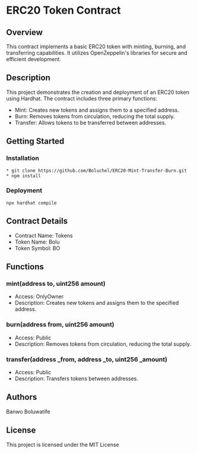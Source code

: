 # ERC20 Token Contract

## Overview
This contract implements a basic ERC20 token with minting, burning, and transferring capabilities. It utilizes OpenZeppelin's libraries for secure and efficient development.

## Description
This project demonstrates the creation and deployment of an ERC20 token using Hardhat. The contract includes three primary functions:
* Mint: Creates new tokens and assigns them to a specified address.
* Burn: Removes tokens from circulation, reducing the total supply.
* Transfer: Allows tokens to be transferred between addresses.

## Getting Started

### Installation
```
* git clone https://github.com/Boluchel/ERC20-Mint-Transfer-Burn.git
* npm install
```
### Deployment
```
npx hardhat compile
```

## Contract Details
* Contract Name: Tokens
* Token Name: Bolu
* Token Symbol: BO

## Functions
### mint(address to, uint256 amount)
* Access: OnlyOwner
* Description: Creates new tokens and assigns them to the specified address.

### burn(address from, uint256 amount)
* Access: Public
* Description: Removes tokens from circulation, reducing the total supply.

### transfer(address _from, address _to, uint256 _amount)
* Access: Public
* Description: Transfers tokens between addresses.

## Authors
Banwo Boluwatife

## License

This project is licensed under the MIT License
